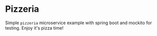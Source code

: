 # Pizzeria
Simple `pizzeria` microservice example with spring boot and mockito for testing. Enjoy it's pizza time!
